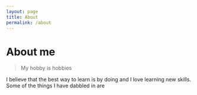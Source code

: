 ```yaml
---
layout: page
title: About
permalink: /about
---
```


# About me
> My hobby is hobbies

I believe that the best way to learn is by doing and I love learning new skills. 
Some of the things I have dabbled in are


